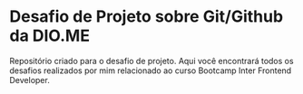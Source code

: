 # Desafio de Projeto sobre Git/Github da DIO.ME
Repositório criado para o desafio de projeto. Aqui você encontrará todos os desafios realizados por mim relacionado ao curso Bootcamp Inter Frontend Developer.
